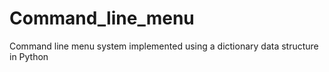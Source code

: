 # Command_line_menu
Command line menu system implemented using a dictionary data structure in Python
